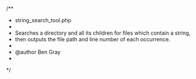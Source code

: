 /**
 * string_search_tool.php
 *
 * Searches a directory and all its children for files which contain a string,
 * then outputs the file path and line number of each occurrence.
 *
 * @author     Ben Gray
 *
 */
